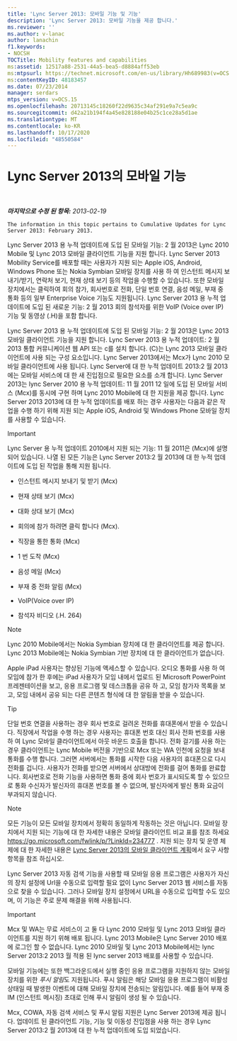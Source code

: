 ```yaml
---
title: 'Lync Server 2013: 모바일 기능 및 기능'
description: 'Lync Server 2013: 모바일 기능을 제공 합니다.'
ms.reviewer: ''
ms.author: v-lanac
author: lanachin
f1.keywords:
- NOCSH
TOCTitle: Mobility features and capabilities
ms:assetid: 12517a88-2531-44a5-bea5-d8884aff53eb
ms:mtpsurl: https://technet.microsoft.com/en-us/library/Hh689983(v=OCS.15)
ms:contentKeyID: 48183457
ms.date: 07/23/2014
manager: serdars
mtps_version: v=OCS.15
ms.openlocfilehash: 20713145c18260f22d9635c34af291e9a7c5ea9c
ms.sourcegitcommit: d42a21b194f4a45e828188e04b25c1ce28a5d1ae
ms.translationtype: MT
ms.contentlocale: ko-KR
ms.lasthandoff: 10/17/2020
ms.locfileid: "48550584"
---
```

# <a name="mobility-features-and-capabilities-in-lync-server-2013"></a>Lync Server 2013의 모바일 기능

<div data-xmlns="http://www.w3.org/1999/xhtml">

<div class="topic" data-xmlns="http://www.w3.org/1999/xhtml" data-msxsl="urn:schemas-microsoft-com:xslt" data-cs="https://msdn.microsoft.com/">

<div data-asp="https://msdn2.microsoft.com/asp">



</div>

<div id="mainSection">

<div id="mainBody">

<span> </span>

_**마지막으로 수정 된 항목:** 2013-02-19_

    The information in this topic pertains to Cumulative Updates for Lync Server 2013: February 2013.

Lync Server 2013 용 누적 업데이트에 도입 된 모바일 기능: 2 월 2013은 Lync 2010 Mobile 및 Lync 2013 모바일 클라이언트 기능을 지원 합니다. Lync Server 2013 Mobility Service를 배포할 때는 사용자가 지원 되는 Apple iOS, Android, Windows Phone 또는 Nokia Symbian 모바일 장치를 사용 하 여 인스턴트 메시지 보내기/받기, 연락처 보기, 현재 상태 보기 등의 작업을 수행할 수 있습니다. 또한 모바일 장치에서는 클릭하여 회의 참가, 회사번호로 전화, 단일 번호 연결, 음성 메일, 부재 중 통화 등의 일부 Enterprise Voice 기능도 지원됩니다. Lync Server 2013 용 누적 업데이트에 도입 된 새로운 기능: 2 월 2013 회의 참석자를 위한 VoIP (Voice over IP) 기능 및 동영상 (.H)을 포함 합니다.

Lync Server 2013 용 누적 업데이트에 도입 된 모바일 기능: 2 월 2013은 Lync 2013 모바일 클라이언트 기능을 지원 합니다. Lync Server 2013 용 누적 업데이트: 2 월 2013 통합 커뮤니케이션 웹 API 또는 c를 설치 합니다. (C)는 Lync 2013 모바일 클라이언트에 사용 되는 구성 요소입니다. Lync Server 2013에서는 Mcx가 Lync 2010 모바일 클라이언트에 사용 됩니다. Lync Server에 대 한 누적 업데이트 2013:2 월 2013에는 모바일 서비스에 대 한 새 진입점으로 필요한 요소를 소개 합니다. Lync Server 2013는 lync Server 2010 용 누적 업데이트: 11 월 2011 12 일에 도입 된 모바일 서비스 (Mcx)를 동시에 구현 하며 Lync 2010 Mobile에 대 한 지원을 제공 합니다. Lync Server 2013 2013에 대 한 누적 업데이트를 배포 하는 경우 사용자는 다음과 같은 작업을 수행 하기 위해 지원 되는 Apple iOS, Android 및 Windows Phone 모바일 장치를 사용할 수 있습니다.

<div>


> [!IMPORTANT]  
> Lync Server 용 누적 업데이트 2010에서 지원 되는 기능: 11 월 2011은 (Mcx)에 설명 되어 있습니다. 나열 된 모든 기능은 Lync Server 2013:2 월 2013에 대 한 누적 업데이트에 도입 된 작업을 통해 지원 됩니다.



</div>

  - 인스턴트 메시지 보내기 및 받기 (Mcx)

  - 현재 상태 보기 (Mcx)

  - 대화 상대 보기 (Mcx)

  - 회의에 참가 하려면 클릭 합니다 (Mcx).

  - 직장을 통한 통화 (Mcx)

  - 1 번 도착 (Mcx)

  - 음성 메일 (Mcx)

  - 부재 중 전화 알림 (Mcx)

  - VoIP(Voice over IP)

  - 참석자 비디오 (.H. 264)

<div>


> [!NOTE]  
> Lync 2010 Mobile에서는 Nokia Symbian 장치에 대 한 클라이언트를 제공 합니다. Lync 2013 Mobile에는 Nokia Symbian 기반 장치에 대 한 클라이언트가 없습니다.



</div>

Apple iPad 사용자는 향상된 기능에 액세스할 수 있습니다. 오디오 통화를 사용 하 여 모임에 참가 한 후에는 iPad 사용자가 모임 내에서 업로드 된 Microsoft PowerPoint 프레젠테이션을 보고, 응용 프로그램 및 데스크톱을 공유 하 고, 모임 참가자 목록을 보고, 모임 내에서 공유 되는 다른 콘텐츠 형식에 대 한 알림을 받을 수 있습니다.

<div>


> [!TIP]  
> 단일 번호 연결을 사용하는 경우 회사 번호로 걸려온 전화를 휴대폰에서 받을 수 있습니다. 직장에서 작업을 수행 하는 경우 사용자는 휴대폰 번호 대신 회사 전화 번호를 사용 하 여 Lync 모바일 클라이언트에서 아웃 바운드 호출을 합니다. 전화 걸기를 사용 하는 경우 클라이언트는 Lync Mobile 버전을 기반으로 Mcx 또는 WA 인천에 요청을 보내 통화를 수행 합니다. 그러면 서버에서는 통화를 시작한 다음 사용자의 휴대폰으로 다시 전화를 겁니다. 사용자가 전화를 받으면 서버에서 상대방에 전화를 걸어 통화를 완료합니다. 회사번호로 전화 기능을 사용하면 통화 중에 회사 번호가 표시되도록 할 수 있으므로 통화 수신자가 발신자의 휴대폰 번호를 볼 수 없으며, 발신자에게 발신 통화 요금이 부과되지 않습니다.



</div>

<div>


> [!NOTE]  
> 모든 기능이 모든 모바일 장치에서 정확히 동일하게 작동하는 것은 아닙니다. 모바일 장치에서 지원 되는 기능에 대 한 자세한 내용은 모바일 클라이언트 비교 표를 참조 하세요 <A href="https://go.microsoft.com/fwlink/p/?linkid=234777">https://go.microsoft.com/fwlink/p/?LinkId=234777</A> . 지원 되는 장치 및 운영 체제에 대 한 자세한 내용은 <A href="lync-server-2013-planning-for-mobile-clients.md">Lync Server 2013의 모바일 클라이언트 계획</A>에서 요구 사항 항목을 참조 하십시오.



</div>

Lync Server 2013 자동 검색 기능을 사용할 때 모바일 응용 프로그램은 사용자가 자신의 장치 설정에 Url을 수동으로 입력할 필요 없이 Lync Server 2013 웹 서비스를 자동으로 찾을 수 있습니다. 그러나 모바일 장치 설정에서 URL을 수동으로 입력할 수도 있으며, 이 기능은 주로 문제 해결을 위해 사용됩니다.

<div>


> [!IMPORTANT]  
> Mcx 및 WA는 무료 서비스이 고 둘 다 Lync 2010 모바일 및 Lync 2013 모바일 클라이언트를 지원 하기 위해 배포 됩니다. Lync 2013 Mobile은 Lync Server 2010 배포에 로그인 할 수 없습니다. Lync 2010 모바일 및 Lync 2013 Mobile에서는 lync Server 2013:2 2013 월 적용 된 lync server 2013 배포를 사용할 수 있습니다.



</div>

모바일 기능에는 또한 백그라운드에서 실행 중인 응용 프로그램을 지원하지 않는 모바일 장치를 위한 *푸시 알림*도 지원됩니다. 푸시 알림은 해당 모바일 응용 프로그램이 비활성 상태일 때 발생한 이벤트에 대해 모바일 장치에 전송되는 알림입니다. 예를 들어 부재 중 IM (인스턴트 메시징) 초대로 인해 푸시 알림이 생성 될 수 있습니다.

Mcx, COWA, 자동 검색 서비스 및 푸시 알림 지원은 Lync Server 2013에 제공 됩니다. 업데이트 된 클라이언트 기능, 기능 및 이동성 진입점을 사용 하는 경우 Lync Server 2013:2 월 2013에 대 한 누적 업데이트에 도입 되었습니다.

</div>

<span> </span>

</div>

</div>

</div>

